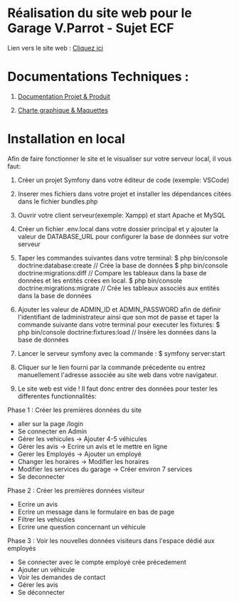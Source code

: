 # Réalisation du site web pour le Garage V.Parrot - Sujet ECF

Lien vers le site web : [Cliquez ici](https://garage-auto-parrot-a6b7b8f7c8b4.herokuapp.com/)


# Documentations Techniques : 

1. [Documentation Projet & Produit](https://drive.google.com/file/d/1CGZnA5hho93ZZVeKvPuBeY0VuVD4xJqB/view?usp=sharing)

2. [Charte graphique & Maquettes](https://drive.google.com/file/d/1pmwmWuqx8ZkZT7hvDhBlj1ePx_3qiqXa/view?usp=sharing)



# Installation en local

Afin de faire fonctionner le site et le visualiser sur votre serveur local, il vous faut: 

1. Créer un projet Symfony dans votre éditeur de code (exemple: VSCode) 

2. Inserer mes fichiers dans votre projet et installer les dépendances citées dans le fichier bundles.php

3. Ouvrir votre client serveur(exemple: Xampp) et start Apache et MySQL

4. Créer un fichier .env.local dans votre dossier principal et y ajouter la valeur de DATABASE_URL pour configurer la base de données sur votre serveur

5. Taper les commandes suivantes dans votre terminal: 
$ php bin/console doctrine:database:create      // Crée la base de données
$ php bin/console doctrine:migrations:diff   // Compare les tableaux dans la base de données et les entités crées en local. 
$ php bin/console doctrine:migrations:migrate  // Crée les tableaux associés aux entités dans la base de données

6. Ajouter les valeur de ADMIN_ID et ADMIN_PASSWORD afin de définir l'identifiant de ladministrateur ainsi que son mot de passe et taper la commande suivante dans votre terminal pour executer les fixtures: 
$ php bin/console doctrine:fixtures:load  // Insère les données dans la base de données

7. Lancer le serveur symfony avec la commande :
$ symfony server:start

8. Cliquer sur le lien fourni par la commande précedente ou entrez manuellement l'adresse associée au site web dans votre navigateur. 

9. Le site web est vide ! Il faut donc entrer des données pour tester les differentes functionnalités: 

Phase 1 : Créer les premières données du site
- aller sur la page /login
- Se connecter en Admin
- Gérer les vehicules -> Ajouter 4-5 véhicules
- Gérer les avis -> Ecrire un avis et le mettre en ligne
- Gerer les Employés -> Ajouter un employé
- Changer les horaires -> Modifier les horaires
- Modifier les services du garage -> Créer environ 7 services
- Se deconnecter

Phase 2 : Créer les premières données visiteur
- Ecrire un avis
- Ecrire un message dans le formulaire en bas de page
- Filtrer les vehicules
- Ecrire une question concernant un véhicule

Phase 3 : Voir les nouvelles données visiteurs dans l'espace dédié aux employés
- Se connecter avec le compte employé crée précedement
- Ajouter un véhicule
- Voir les demandes de contact
- Gérer les avis
- Se déconnecter

